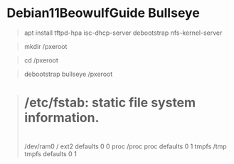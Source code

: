 # Debian11BeowulfGuide Bullseye



> apt install tftpd-hpa isc-dhcp-server debootstrap nfs-kernel-server

> mkdir /pxeroot
  
> cd /pxeroot
  
> debootstrap bullseye /pxeroot

># /etc/fstab: static file system information.
># <file system>   <mount point>   <type>   <options>   <dump>    <pass>
>/dev/ram0  /       ext2   defaults    0   0
>proc       /proc      proc   defaults    0   1
>tmpfs      /tmp       tmpfs  defaults    0   1
